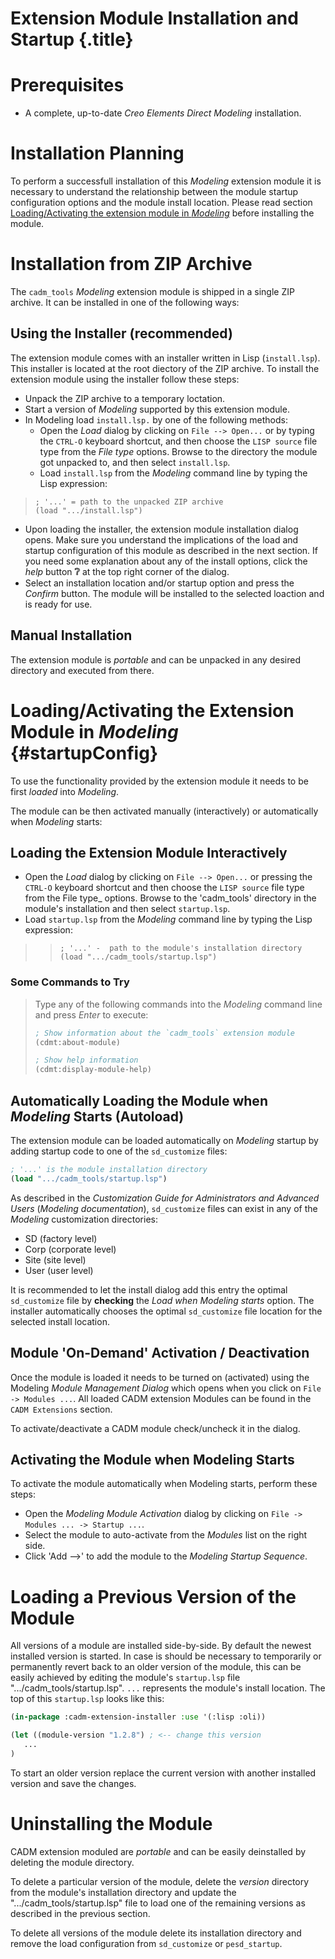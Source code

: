 # Extension Module Installation and Startup {.title}

# Prerequisites

* A complete, up-to-date _Creo Elements Direct Modeling_ installation.

# Installation Planning

To perform a successfull installation of this _Modeling_ extension module it is
necessary to understand the relationship between the module startup
configuration options and the module install location. Please read section
[Loading/Activating the extension module in _Modeling_](#startupConfig)
before installing the module.

# Installation from ZIP Archive

The `cadm_tools` _Modeling_ extension module is shipped in a single ZIP
archive. It can be installed in one of the following ways:

## Using the Installer (recommended)

The extension module comes with an installer written in Lisp (`install.lsp`).
This installer is located at the root diectory of the ZIP archive. To install the extension
module using the installer follow these steps:

* Unpack the ZIP archive to a temporary loctation.
* Start a version of _Modeling_ supported by this extension module.
* In Modeling load `install.lsp.` by one of the following methods:
  * Open the _Load_ dialog by clicking on `File --> Open...` or by typing the
   `CTRL-O` keyboard shortcut, and then choose the `LISP source` file type from
   the _File type_ options. Browse to the directory the module got unpacked to,
    and then select `install.lsp`.
  * Load `install.lsp` from the _Modeling_ command line by typing the Lisp expression:

> ~~~Lisp
> ; '...' = path to the unpacked ZIP archive
> (load ".../install.lsp")
> ~~~

* Upon loading the installer, the extension module installation dialog opens.
  Make sure you understand the implications of the load and startup configuration
  of this module as described in the next section. If you need some explanation
  about any of the install options, click the _help_ button <b>&#x2754;</b> at the top right
  corner of the dialog.
* Select an installation location and/or startup option and press the _Confirm_ button.
  The module will be installed to the selected loaction and is ready for use.

## Manual Installation

The extension module is _portable_ and can be unpacked in any desired directory and executed from there.

# Loading/Activating the Extension Module in _Modeling_ {#startupConfig}

To use the functionality provided by the extension module it needs to be first
_loaded_ into _Modeling_.

The module can be then activated manually (interactively) or automatically when
_Modeling_ starts:

## Loading the Extension Module Interactively

* Open the _Load_ dialog by clicking on `File --> Open...` or pressing the
  `CTRL-O` keyboard shortcut and then choose the `LISP source` file type from the
  File type_ options. Browse to the 'cadm_tools' directory in the
  module's installation and then select `startup.lsp`.
* Load `startup.lsp` from the _Modeling_ command line by typing the Lisp expression:

>> ~~~Lisp
>> ; '...' -  path to the module's installation directory
>> (load ".../cadm_tools/startup.lsp")
>> ~~~

### Some Commands to Try

> Type any of the following commands into the _Modeling_ command
> line and press _Enter_ to execute:
>
> ~~~ lisp
> ; Show information about the `cadm_tools` extension module
> (cdmt:about-module)
>
> ; Show help information
> (cdmt:display-module-help)
> ~~~

## Automatically Loading the  Module when _Modeling_ Starts (Autoload)

The extension module can be loaded automatically on _Modeling_ startup by adding
startup code to one of the `sd_customize` files:

~~~ lisp
; '...' is the module installation directory
(load ".../cadm_tools/startup.lsp")
~~~

As described in the _Customization Guide for Administrators and Advanced Users_ (_Modeling documentation_),
`sd_customize` files can exist in any of the _Modeling_ customization directories:
* SD (factory level)
* Corp (corporate level)
* Site (site level)
* User (user level)

It is recommended to let the install dialog add this entry the optimal
`sd_customize` file by **checking** the _Load when Modeling starts_ option. The
installer automatically chooses the optimal `sd_customize`
file location for the selected install location.

## Module 'On-Demand' Activation / Deactivation

Once the module is loaded it needs to be turned on (activated) using
the Modeling _Module Management Dialog_ which opens when you click
on `File -> Modules ...`. All loaded CADM extension Modules can be found in the
`CADM Extensions` section.

To activate/deactivate a CADM module check/uncheck it in the dialog.

## Activating the Module when Modeling Starts

To activate the module automatically when Modeling starts, perform these
steps:

* Open the _Modeling Module Activation_ dialog by clicking on
  `File -> Modules ... -> Startup ...`.
* Select the module to auto-activate from the _Modules_ list on the right side.
* Click 'Add -->' to add the module to the _Modeling Startup Sequence_.

# Loading a Previous Version of the Module

All versions of a module are installed side-by-side. By default the newest
installed version is started. In case is should be necessary to temporarily or
permanently revert back to an older version of the module, this can be easily
achieved by editing the module's `startup.lsp` file
".../cadm_tools/startup.lsp". `...` represents the module's install
location. The top of this `startup.lsp` looks like this:

~~~ lisp
(in-package :cadm-extension-installer :use '(:lisp :oli))

(let ((module-version "1.2.8") ; <-- change this version
   ...
)
~~~

To start an older version replace the current version with another installed
version and save the changes.

# Uninstalling the Module

CADM extension moduled are _portable_ and can be easily deinstalled by deleting
the module directory.

To delete a particular version of the module, delete the _version_ directory
from the module's installation directory and update the
".../cadm_tools/startup.lsp" file to load one of the remaining
versions as described in the previous section.

To delete all versions of the module delete its installation directory
and remove the load configuration from `sd_customize` or `pesd_startup`.
